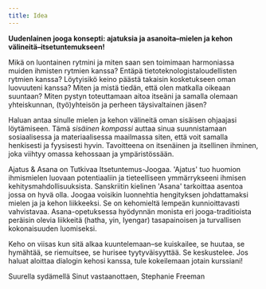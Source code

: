 ```yaml
---
title: Idea
---
```

__Uudenlainen jooga konsepti: ajatuksia ja asanoita–mielen ja kehon välineitä–itsetuntemukseen!__

Mikä on luontainen rytmini ja miten saan sen toimimaan harmoniassa muiden ihmisten rytmien kanssa? Entäpä tietoteknologistaloudellisten rytmien kanssa?  Löytyisikö keino päästä takaisin kosketukseen oman luovuuteni kanssa? Miten ja mistä tiedän, että olen matkalla oikeaan suuntaan? Miten pystyn toteuttamaan aitoa itseäni ja samalla olemaan yhteiskunnan, (työ)yhteisön ja perheen täysivaltainen jäsen? 

Haluan antaa sinulle mielen ja kehon välineitä oman sisäisen ohjaajasi löytämiseen. Tämä *sisäinen kompassi* auttaa sinua suunnistamaan sosiaalisessa ja materiaalisessa maailmassa siten, että voit samalla henkisesti ja fyysisesti hyvin. Tavoitteena on itsenäinen ja itsellinen ihminen, joka viihtyy omassa kehossaan ja ympäristössään. 

Ajatus & Asana on Tutkivaa Itsetuntemus-Joogaa. 'Ajatus' tuo huomion ihmismielen luovaan potentiaaliin ja tieteelliseen ymmärrykseeni ihmisen kehitysmahdollisuuksista. Sanskriitin kielinen 'Asana' tarkoittaa asentoa jossa on hyvä olla. Joogaa voisikin luonnehtia hengityksen johdattamaksi mielen ja ja kehon liikkeeksi.  Se on kehomieltä lempeän kunnioittavasti vahvistavaa. Asana-opetuksessa hyödynnän monista eri jooga-traditioista peräisin olevia liikkeitä (hatha, yin, Iyengar) tasapainoisen ja turvallisen kokonaisuuden luomiseksi.

Keho on viisas kun sitä alkaa kuuntelemaan–se kuiskailee, se huutaa, se hymähtää, se riemuitsee, se hurisee tyytyväisyyttää. Se keskustelee. Jos haluat aloittaa dialogin kehosi kanssa, tule kokeilemaan jotain kurssiani!

Suurella sydämellä Sinut vastaanottaen,
Stephanie Freeman


